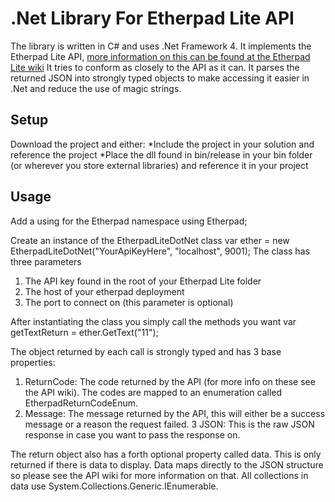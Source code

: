 .Net Library For Etherpad Lite API
=========================
The library is written in C# and uses .Net Framework 4.
It implements the Etherpad Lite API, [more information on this can be found at the Etherpad Lite wiki](https://github.com/Pita/etherpad-lite/wiki/HTTP-API)
It tries to conform as closely to the API as it can.
It parses the returned JSON into strongly typed objects to make accessing it easier in .Net and reduce the use of magic strings.

Setup
---------

Download the project and either:
*Include the project in your solution and reference the project 
*Place the dll found in bin/release in your bin folder (or wherever you store external libraries) and reference it in your project

Usage
----------
Add a using for the Etherpad namespace 
	using Etherpad;

Create an instance of the EtherpadLiteDotNet class
	var ether = new EtherpadLiteDotNet("YourApiKeyHere", "localhost", 9001);
The class has three parameters
1. The API key found in the root of your Etherpad Lite folder
2. The host of your etherpad deployment
3. The port to connect on (this parameter is optional)

After instantiating the class you simply call the methods you want
	var getTextReturn = ether.GetText("11");

The object returned by each call is strongly typed and has 3 base properties:
1. ReturnCode: The code returned by the API (for more info on these see the API wiki). The codes are mapped to an enumeration called EtherpadReturnCodeEnum.
2. Message: The message returned by the API, this will either be a success message or a reason the request failed.
3 JSON: This is the raw JSON response in case you want to pass the response on.

The return object also has a forth optional property called data. This is only returned if there is data to display.
Data maps directly to the JSON structure so please see the API wiki for more information on that.
All collections in data use System.Collections.Generic.IEnumerable.